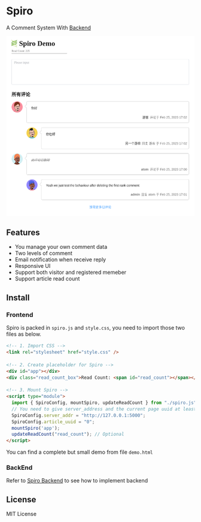 # Spiro

A Comment System With [Backend](https://github.com/coffeehat/Spiro_Backend)

![Spiro Demo](./public/demo.png)
## Features

* You manage your own comment data
* Two levels of comment
* Email notification when receive reply
* Responsive UI
* Support both visitor and registered memeber
* Support article read count

## Install

### Frontend

Spiro is packed in `spiro.js` and `style.css`, you need to import those two files as below.

``` html
<!-- 1. Import CSS -->
<link rel="stylesheet" href="style.css" />

<!-- 2. Create placeholder for Spiro -->
<div id="app"></div>
<div class="read_count_box">Read Count: <span id="read_count"></span></div>

<!-- 3. Mount Spiro -->
<script type="module">
  import { SpiroConfig, mountSpiro, updateReadCount } from "./spiro.js";
  // You need to give server_address and the current page uuid at least
  SpiroConfig.server_addr = "http://127.0.0.1:5000";
  SpiroConfig.article_uuid = "0";
  mountSpiro('app');
  updateReadCount("read_count"); // Optional
</script>
```

You can find a complete but small demo from file `demo.html` 

### BackEnd

Refer to [Spiro Backend](https://github.com/coffeehat/Spiro_Backend) to see how to implement backend

## License

MIT License